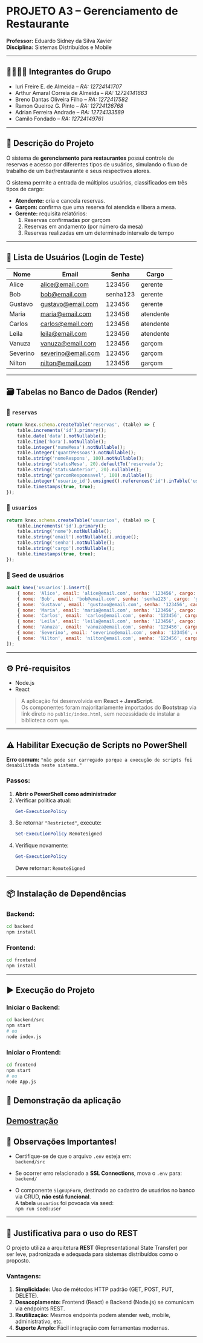 # PROJETO A3 – Gerenciamento de Restaurante

**Professor:** Eduardo Sidney da Silva Xavier  
**Disciplina:** Sistemas Distribuídos e Mobile

---

## 👨‍👩‍👧‍👦 Integrantes do Grupo

- Iuri Freire E. de Almeida – *RA: 12724141707*
- Arthur Amaral Correia de Almeida – *RA: 12724141663*  
- Breno Dantas Oliveira Filho – *RA: 1272417582*  
- Ramon Queiroz G. Pinto – *RA: 12724126768* 
- Adrian Ferreira Andrade – *RA: 12724133589* 
- Camilo Fondado – *RA: 12724149761*  

---

## 🧾 Descrição do Projeto

O sistema de **gerenciamento para restaurantes** possui controle de reservas e acesso por diferentes tipos de usuários, simulando o fluxo de trabalho de um bar/restaurante e seus respectivos atores.

O sistema permite a entrada de múltiplos usuários, classificados em três tipos de cargo:

- **Atendente:** cria e cancela reservas.  
- **Garçom:** confirma que uma reserva foi atendida e libera a mesa.  
- **Gerente:** requisita relatórios:
  1. Reservas confirmadas por garçom  
  2. Reservas em andamento (por número da mesa)  
  3. Reservas realizadas em um determinado intervalo de tempo  

---

## 🔐 Lista de Usuários (Login de Teste)

| Nome       | Email               | Senha     | Cargo     |
|------------|---------------------|-----------|-----------|
| Alice      | alice@email.com     | 123456    | gerente   |
| Bob        | bob@email.com       | senha123  | gerente   |
| Gustavo    | gustavo@email.com   | 123456    | gerente   |
| Maria      | maria@email.com     | 123456    | atendente |
| Carlos     | carlos@email.com    | 123456    | atendente |
| Leila      | leila@email.com     | 123456    | atendente |
| Vanuza     | vanuza@email.com    | 123456    | garçom    |
| Severino   | severino@email.com  | 123456    | garçom    |
| Nilton     | nilton@email.com    | 123456    | garçom    |

---

## 🗃️ Tabelas no Banco de Dados (Render)

### 📄 `reservas`
```js
return knex.schema.createTable('reservas', (table) => {
    table.increments('id').primary();
    table.date('data').notNullable();
    table.time('hora').notNullable();
    table.integer('numeMesa').notNullable();
    table.integer('quantPessoas').notNullable();
    table.string('nomeRespons', 100).notNullable();
    table.string('statusMesa', 20).defaultTo('reservada');
    table.string('statusAnterior', 20).nullable();
    table.string('garcomResponsavel', 100).nullable();
    table.integer('usuario_id').unsigned().references('id').inTable('usuarios').onDelete('SET NULL');
    table.timestamps(true, true);
});
```

### 📄 `usuarios`
```js
return knex.schema.createTable('usuarios', (table) => {
    table.increments('id').primary();
    table.string('nome').notNullable();
    table.string('email').notNullable().unique();
    table.string('senha').notNullable();
    table.string('cargo').notNullable();
    table.timestamps(true, true);
});
```

### 🌱 Seed de usuários
```js
await knex('usuarios').insert([
    { nome: 'Alice', email: 'alice@email.com', senha: '123456', cargo: 'gerente' },
    { nome: 'Bob', email: 'bob@email.com', senha: 'senha123', cargo: 'gerente' },
    { nome: 'Gustavo', email: 'gustavo@email.com', senha: '123456', cargo: 'gerente' },
    { nome: 'Maria', email: 'maria@email.com', senha: '123456', cargo: 'atendente' },
    { nome: 'Carlos', email: 'carlos@email.com', senha: '123456', cargo: 'atendente' },
    { nome: 'Leila', email: 'leila@email.com', senha: '123456', cargo: 'atendente' },
    { nome: 'Vanuza', email: 'vanuza@email.com', senha: '123456', cargo: 'garcom' },
    { nome: 'Severino', email: 'severino@email.com', senha: '123456', cargo: 'garcom' },
    { nome: 'Nilton', email: 'nilton@email.com', senha: '123456', cargo: 'garcom' },
]);
```

---

## ⚙️ Pré-requisitos

- Node.js  
- React  

> A aplicação foi desenvolvida em **React + JavaScript**.  
> Os componentes foram majoritariamente importados do **Bootstrap** via link direto no `public/index.html`, sem necessidade de instalar a biblioteca com `npm`.

---

## ⚠️ Habilitar Execução de Scripts no PowerShell

**Erro comum:** `"não pode ser carregado porque a execução de scripts foi desabilitada neste sistema."`

### Passos:
1. **Abrir o PowerShell como administrador**  
2. Verificar política atual:  
   ```powershell
   Get-ExecutionPolicy
   ```
3. Se retornar `"Restricted"`, execute:  
   ```powershell
   Set-ExecutionPolicy RemoteSigned
   ```
4. Verifique novamente:  
   ```powershell
   Get-ExecutionPolicy
   ```
   Deve retornar: `RemoteSigned`

---

## 📦 Instalação de Dependências

### Backend:
```bash
cd backend
npm install
```

### Frontend:
```bash
cd frontend
npm install
```

---

## ▶️ Execução do Projeto

### Iniciar o Backend:
```bash
cd backend/src
npm start
# ou
node index.js
```

### Iniciar o Frontend:
```bash
cd frontend
npm start
# ou
node App.js
```
## 🎥 Demonstração da aplicação

[Demostração](https://www.youtube.com/watch?v==M0mtZd-Udrs)
---

## 📝 Observações Importantes!

- Certifique-se de que o arquivo `.env` esteja em:  
  `backend/src`

- Se ocorrer erro relacionado a **SSL Connections**, mova o `.env` para:  
  `backend/`

- O componente `SignUpForm`, destinado ao cadastro de usuários no banco via CRUD, **não está funcional**.  
  A tabela `usuarios` foi povoada via seed:  
  `npm run seed:user`

---

## 📡 Justificativa para o uso do REST

O projeto utiliza a arquitetura **REST** (Representational State Transfer) por ser leve, padronizada e adequada para sistemas distribuídos como o proposto.

### Vantagens:
1. **Simplicidade:** Uso de métodos HTTP padrão (GET, POST, PUT, DELETE).  
2. **Desacoplamento:** Frontend (React) e Backend (Node.js) se comunicam via endpoints REST.  
3. **Reutilização:** Mesmos endpoints podem atender web, mobile, administrativo, etc.  
4. **Suporte Amplo:** Fácil integração com ferramentas modernas.

---
